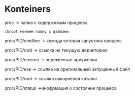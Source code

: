 # Konteiners

 proc ->  папка с содержимым процееса
  
    chroot меняем папку с файлами 


proc/PID/cmdline -> комнда которая запустила процесс

proc/PID/cwd -> ссылка на текущую дерикторию 

proc/PID/environ -> переменные оркужения

proc/PID/exe -> ссылка на оригинальный запущенный файл 

proc/PID/root -> ссылка накорневой каталог

proc/PID/status ->инофрмация о состоянии процееса 
